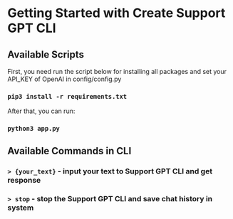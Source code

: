 # Getting Started with Create Support GPT CLI

## Available Scripts

First, you need run the script below for installing all packages and set your API_KEY of OpenAI in config/config.py

### `pip3 install -r requirements.txt` 


After that, you can run:

### `python3 app.py`

## Available Commands in CLI

### `> {your_text}` - input your text to Support GPT CLI and get response

### `> stop` - stop the Support GPT CLI and save chat history in system
